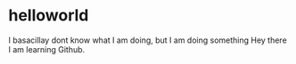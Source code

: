 # helloworld
I basacillay dont know what I am doing, but I am doing something
Hey there I am learning Github.

